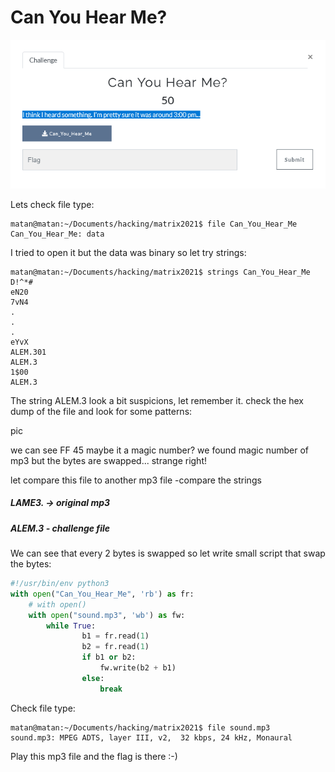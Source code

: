 
# Can You Hear Me?


![](images/can_you_hear_me.png)

Lets check file type:
```console
matan@matan:~/Documents/hacking/matrix2021$ file Can_You_Hear_Me 
Can_You_Hear_Me: data
```
I tried to open it but the data was binary so let try strings:
```console
matan@matan:~/Documents/hacking/matrix2021$ strings Can_You_Hear_Me
D!^*#
eN20
7vN4
.
.
.
eYvX
ALEM.301
ALEM.3
1$00
ALEM.3
```
The string ALEM.3  look a bit suspicions, let remember it.
check the hex dump of the file and look for some patterns:

pic

we can see FF 45 maybe it a magic number?
we found magic number of mp3 but the bytes are swapped... strange right!


let compare this file to another mp3 file -compare the strings

#####  LAME3.  -> original mp3
#####  ALEM.3 - challenge file

We can see that every 2 bytes is swapped so let write small script that swap the bytes:
```python
#!/usr/bin/env python3
with open("Can_You_Hear_Me", 'rb') as fr:
    # with open()
    with open("sound.mp3", 'wb') as fw:
        while True:
                b1 = fr.read(1)
                b2 = fr.read(1)
                if b1 or b2:
                    fw.write(b2 + b1)
                else:
                    break
```

Check file type:
```console
matan@matan:~/Documents/hacking/matrix2021$ file sound.mp3 
sound.mp3: MPEG ADTS, layer III, v2,  32 kbps, 24 kHz, Monaural
```

Play this mp3 file and the flag is there :-)



